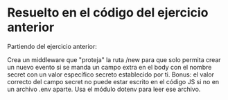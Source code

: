 # Resuelto en el código del ejercicio anterior

Partiendo del ejercicio anterior:

Crea un middleware que "proteja" la ruta /new para que solo permita crear un nuevo evento si se manda un campo extra en el body con el nombre secret con un valor específico secreto establecido por ti.
Bonus: el valor correcto del campo secret no puede estar escrito en el código JS si no en un archivo .env aparte. Usa el módulo dotenv para leer ese archivo.
